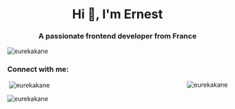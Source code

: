 <h1 align="center">Hi 👋, I'm Ernest</h1>
<h3 align="center">A passionate frontend developer from France</h3>

<p align="left"> <img src="https://komarev.com/ghpvc/?username=eurekakane&label=Profile%20views&color=0e75b6&style=flat" alt="eurekakane" /> </p>



<h3 align="left">Connect with me:</h3>
<p align="left">
</p>





<p>&nbsp;<img align="center" src="https://github-readme-stats.vercel.app/api?username=eurekakane&show_icons=true&locale=en" alt="eurekakane" /><img align="right" src="https://github-readme-streak-stats.herokuapp.com/?user=eurekakane&" alt="eurekakane" /></p>
<p></p>
<p><img align="left" src="https://github-readme-stats.vercel.app/api/top-langs?username=eurekakane&show_icons=true&locale=en&layout=compact" alt="eurekakane" /></p>
